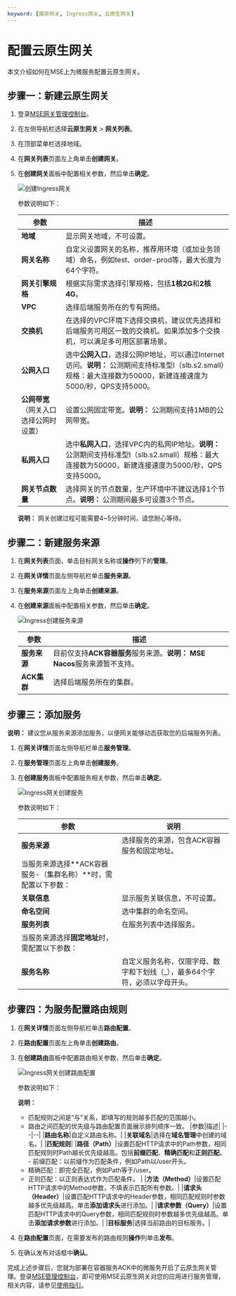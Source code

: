 ```yaml
---
keyword: [服务网关, Ingress网关, 云原生网关]
---
```


# 配置云原生网关

本文介绍如何在MSE上为微服务配置云原生网关。

## 步骤一：新建云原生网关

1.  登录[MSE网关管理控制台](https://mse.console.aliyun.com/#/microgw)。

2.  在左侧导航栏选择**云原生网关** \> **网关列表**。

3.  在顶部菜单栏选择地域。

4.  在**网关列表**页面左上角单击**创建网关**。

5.  在**创建网关**面板中配置相关参数，然后单击**确定**。

    ![创建Ingress网关](https://static-aliyun-doc.oss-accelerate.aliyuncs.com/assets/img/zh-CN/0908481261/p275315.png)

    参数说明如下：

    |参数|描述|
    |--|--|
    |**地域**|显示网关地域，不可设置。|
    |**网关名称**|自定义设置网关的名称，推荐用环境（或加业务领域）命名，例如test、order-prod等，最大长度为64个字符。|
    |**网关引擎规格**|根据实际需求选择引擎规格，包括**1核2G**和**2核4G**。|
    |**VPC**|选择后端服务所在的专有网络。|
    |**交换机**|在选择的VPC环境下选择交换机，建议优先选择和后端服务可用区一致的交换机。如果添加多个交换机，可以满足多可用区部署场景。|
    |**公网入口**|选中**公网入口**，选择公网IP地址，可以通过Internet访问。**说明：** 公测期间支持标准型I（slb.s2.small）规格：最大连接数为50000，新建连接速度为5000/秒，QPS支持5000。 |
    |**公网带宽**（网关入口选择公网时设置）|设置公网固定带宽。**说明：** 公测期间支持1MB的公网带宽。 |
    |**私网入口**|选中**私网入口**，选择VPC内的私网IP地址。**说明：** 公测期间支持标准型I（slb.s2.small）规格：最大连接数为50000，新建连接速度为5000/秒，QPS支持5000。 |
    |**网关节点数量**|选择网关的节点数量，生产环境中不建议选择1个节点。**说明：** 公测期间最多可设置3个节点。 |

    **说明：** 网关创建过程可能需要4~5分钟时间，请您耐心等待。


## 步骤二：新建服务来源

1.  在**网关列表**页面，单击目标网关名称或**操作**列下的**管理**。

2.  在**网关详情**页面左侧导航栏单击**服务来源**。

3.  在**服务来源**页面左上角单击**创建来源**。

4.  在**创建来源**面板中配置相关参数，然后单击**确定**。

    ![Ingress创建服务来源](https://static-aliyun-doc.oss-accelerate.aliyuncs.com/assets/img/zh-CN/5409481261/p275371.png)

    |参数|描述|
    |--|--|
    |**服务来源**|目前仅支持**ACK容器服务**服务来源。**说明：** **MSE Nacos**服务来源暂不支持。 |
    |**ACK集群**|选择后端服务所在的集群。|


## 步骤三：添加服务

**说明：** 建议您从服务来源添加服务，以便网关能够动态获取您的后端服务列表。

1.  在**网关详情**页面左侧导航栏单击**服务管理**。

2.  在**服务管理**页面左上角单击**创建服务**。

3.  在**创建服务**面板中配置服务相关参数，然后单击**确定**。

    ![Ingress网关创建服务](https://static-aliyun-doc.oss-accelerate.aliyuncs.com/assets/img/zh-CN/6587481261/p275386.png)

    参数说明如下：

    |参数|说明|
    |--|--|
    |**服务来源**|选择服务的来源，包含ACK容器服务和固定地址。|
    |当服务来源选择**ACK容器服务-（集群名称）**时，需配置以下参数：|
    |**关联信息**|显示服务关联信息，不可设置。|
    |**命名空间**|选中集群的命名空间。|
    |**服务列表**|在服务列表中选择服务。|
    |当服务来源选择**固定地址**时，需配置以下参数：|
    |**服务名称**|自定义服务名称，仅限字母、数字和下划线（\_），最多64个字符，必须以字母开头。|


## 步骤四：为服务配置路由规则

1.  在**网关详情**页面左侧导航栏单击**路由配置**。

2.  在**路由配置**页面左上角单击**创建路由**。

3.  在**创建路由**面板中配置路由相关参数，然后单击**确定**。

    ![Ingress网关创建路由配置](https://static-aliyun-doc.oss-accelerate.aliyuncs.com/assets/img/zh-CN/0498234261/p275398.png)

    参数说明如下：

    **说明：**

    -   匹配规则之间是“与”关系，即填写的规则越多匹配的范围越小。
    -   路由之间匹配的优先级与路由配置页面展示排列顺序一致。
    |参数|描述|
    |--|--|
    |**路由名称**|自定义路由名称。|
    |**关联域名**|选择在**域名管理**中创建的域名。|
    |**匹配规则**|
    |**路径（Path）**|设置匹配HTTP请求中的Path参数，相同匹配规则时Path越长优先级越高。包括**前缀匹配**、**精确匹配**和**正则匹配**。    -   前缀匹配：以前缀作为匹配条件，例如Path以/user开头。
    -   精确匹配：即完全匹配，例如Path等于/user。
    -   正则匹配：以正则表达式作为匹配条件。 |
    |**方法（Method）**|设置匹配HTTP请求中的Method参数，不填表示匹配所有参数。|
    |**请求头（Header）**|设置匹配HTTP请求中的Header参数，相同匹配规则时参数越多优先级越高。单击**添加请求头**进行添加。|
    |**请求参数（Query）**|设置匹配HTTP请求中的Query参数，相同匹配规则时参数越多优先级越高。单击**添加请求参数**进行添加。|
    |**目标服务**|选择当前路由的目标服务。|

4.  在**路由配置**页面，在需要发布的路由规则**操作**列单击**发布**。

5.  在确认发布对话框中**确认**。


完成上述步骤后，您就为部署在容器服务ACK中的微服务开启了云原生网关管理。登录[MSE管理控制台](https://mse.console.aliyun.com)，即可使用MSE云原生网关对您的应用进行服务管理，相关内容，请参见[使用指引](/cn.zh-CN/.md)。

